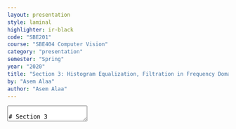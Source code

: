 ```yaml
---
layout: presentation
style: laminal
highlighter: ir-black
code: "SBE201"
course: "SBE404 Computer Vision"
category: "presentation"
semester: "Spring"
year: "2020"
title: "Section 3: Histogram Equalization, Filtration in Frequency Domain, and Hough Transform"
by: "Asem Alaa"
author: "Asem Alaa"
---
```


    
<textarea id="source" markdown="1">

# Section 3

## Histogram Equalization, Filtration in Frequency Domain, and Hough Transform

##### Presentation by *{{ page.author }}*

{% include presentation-margins.html %}

---
class: left, top
## Histogram Processing: Equalization

* Intensity image (3 bits): [0-7]
* Image size = 64x64 = 4096

### Step 1: Compute the discrete PDF (histogram)

--
.center[<img style="width:40%" src="../images/histexample.png"> <img style="width:40%" src="../images/pdfexample.png">]

---
class: left, top

## Histogram Processing: Equalization (cont'd)

### Step 2: Compute the discrete CDF (cumulative histogram)

| `i` | accumulative | accumulative x 7 | rounded |
|--|--|--|--|
| `s0` | 0.19 | 1.33 | 1 |
| `s1` | 0.44 | 3.08 | 3 |
| `s2` | 0.65 | 4.55 | 5 |
| `s3` | 0.81 | 5.67 | 6 |
| `s4` | 0.89 | 6.23 | 6 |
| `s5` | 0.95 | 6.65 | 7 |
| `s6` | 0.98 | 6.86 | 7 |
| `s7` | 1.00 | 7.00 | 7 |

---
class: left, top
## Histogram Processing: Equalization (cont'd)

### Step 2: Compute the discrete CDF (cumulative histogram)

.center[<img style="width:40%" src="../images/pdfexample.png"> ===> <img style="width:40%" src="../images/cdfexample.png">]


---
class: left, top
## Histogram Processing: Equalization (cont'd)

### Step 3: Use the previous table to map the pixels values

--
.center[<img style="width:40%" src="../images/equalizedexample.png"> ]


---
class: left, top
## Histogram Processing: Matching

* Intensity image (3 bits): [0-7]
* Image size = 64x64 = 4096
--
* Obtain an image with an **arbitrary distribution** instead of a uniform distribution
--
* Target distribution

.center[<img style="width:40%" src="../images/targetpdf.png"> ]

---
class: left, top
## Histogram Processing: Matching (cont'd)

### Step 1: Obtain the scaled histogram equalized values (previous example)

* `s0` = 1   `s1` = 3   `s2` = 5   `s3` = 6
* `s4` = 7   `s5` = 7   `s6` = 7   `s7` = 7

---
class: left, top
## Histogram Processing: Matching (cont'd)

### Step 2: compute the discrete CDF of the target distribution

| `i` |  accumulative x 7 | rounded |
|--|--|--|
| `z0` | 0.00 | 0 |
| `z1` | 0.00 | 0 |
| `z2` | 0.00 | 0 |
| `z3` | 1.05 | 1 |
| `z4` | 2.45 | 2 |
| `z5` | 4.55 | 5 |
| `z6` | 5.95 | 6 |
| `z7` | 7.00 | 7 |


---
class: left, top
## Histogram Processing: Matching

### Step 2: compute the discrete CDF of the target distribution

.center[<img style="width:40%" src="../images/targetpdf.png"> ===> <img style="width:40%" src="../images/targetcdf.png">]

---
class: left, top
## Histogram Processing: Matching

### Step 3: use the previous table to map the pixels values

--
.center[<img style="width:40%" src="../images/matchedexample.png"> ]


---
class: center, middle

## Histogram Processing: Demo

<img src="../images/jnb.png">

[{`histograms.ipnyb`}](https://github.com/sbme-tutorials/sbme-tutorials.github.io/blob/master/2020/cv/notebooks/histograms.ipynb)


---
class: center, middle

## Filtration in Frequency Domain: Demo

<img src="../images/jnb.png">

[{`frequency_filter.ipnyb`}](https://github.com/sbme-tutorials/sbme-tutorials.github.io/blob/master/2020/cv/notebooks/frequency_filter.ipynb)

</textarea>
